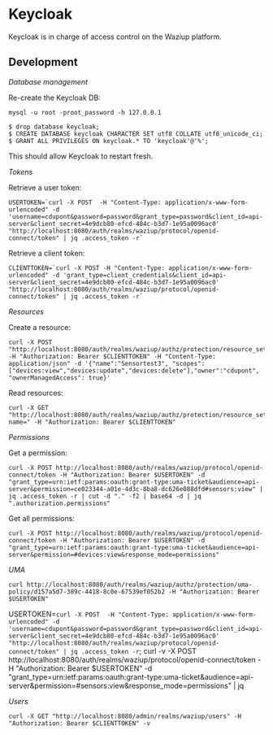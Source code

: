 Keycloak
========

Keycloak is in charge of access control on the Waziup platform.


Development
-----------

*Database management*

Re-create the Keycloak DB:
```
mysql -u root -proot_password -h 127.0.0.1

$ drop database keycloak;
$ CREATE DATABASE keycloak CHARACTER SET utf8 COLLATE utf8_unicode_ci;
$ GRANT ALL PRIVILEGES ON keycloak.* TO 'keycloak'@'%';
```
This should allow Keycloak to restart fresh.


*Tokens*

Retrieve a user token:
```
USERTOKEN=`curl -X POST  -H "Content-Type: application/x-www-form-urlencoded" -d 'username=cdupont&password=password&grant_type=password&client_id=api-server&client_secret=4e9dcb80-efcd-484c-b3d7-1e95a0096ac0' "http://localhost:8080/auth/realms/waziup/protocol/openid-connect/token" | jq .access_token -r`
```

Retrieve a client token:
```
CLIENTTOKEN=`curl -X POST -H "Content-Type: application/x-www-form-urlencoded" -d 'grant_type=client_credentials&client_id=api-server&client_secret=4e9dcb80-efcd-484c-b3d7-1e95a0096ac0' "http://localhost:8080/auth/realms/waziup/protocol/openid-connect/token" | jq .access_token -r`
```

*Resources*

Create a resource:
```
curl -X POST "http://localhost:8080/auth/realms/waziup/authz/protection/resource_set" -H "Authorization: Bearer $CLIENTTOKEN" -H "Content-Type: application/json" -d '{"name":"Sensortest3", "scopes":["devices:view","devices:update","devices:delete"],"owner":"cdupont", "ownerManagedAccess": true}'
```

Read resources:
```
curl -X GET "http://localhost:8080/auth/realms/waziup/authz/protection/resource_set?name=" -H "Authorization: Bearer $CLIENTTOKEN"
```

*Permissions*

Get a permission:
```
curl -X POST http://localhost:8080/auth/realms/waziup/protocol/openid-connect/token -H "Authorization: Bearer $USERTOKEN" -d "grant_type=urn:ietf:params:oauth:grant-type:uma-ticket&audience=api-server&permission=ce023344-a01e-4d3c-8ba8-dc626e088dfd#sensors:view" | jq .access_token -r | cut -d "." -f2 | base64 -d | jq ".authorization.permissions"
```

Get all permissions:
```
curl -X POST http://localhost:8080/auth/realms/waziup/protocol/openid-connect/token -H "Authorization: Bearer $USERTOKEN" -d "grant_type=urn:ietf:params:oauth:grant-type:uma-ticket&audience=api-server&permission=#devices:view&response_mode=permissions"
```

*UMA*

```
curl http://localhost:8080/auth/realms/waziup/authz/protection/uma-policy/d157a5d7-389c-4418-8c0e-67539ef052b2 -H "Authorization: Bearer $USERTOKEN"
```


USERTOKEN=`curl -X POST  -H "Content-Type: application/x-www-form-urlencoded" -d 'username=cdupont&password=password&grant_type=password&client_id=api-server&client_secret=4e9dcb80-efcd-484c-b3d7-1e95a0096ac0' "http://localhost:8080/auth/realms/waziup/protocol/openid-connect/token" | jq .access_token -r`; curl -v -X POST http://localhost:8080/auth/realms/waziup/protocol/openid-connect/token -H "Authorization: Bearer $USERTOKEN" -d "grant_type=urn:ietf:params:oauth:grant-type:uma-ticket&audience=api-server&permission=#sensors:view&response_mode=permissions" | jq


*Users*
```
curl -X GET "http://localhost:8080/admin/realms/waziup/users" -H "Authorization: Bearer $CLIENTTOKEN" -v
```

